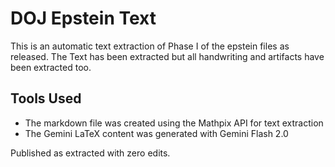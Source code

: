 # DOJ Epstein Text

This is an automatic text extraction of Phase I of the epstein files as released. The Text has been extracted but all handwriting and artifacts have been extracted too.

## Tools Used
- The markdown file was created using the Mathpix API for text extraction
- The Gemini LaTeX content was generated with Gemini Flash 2.0

Published as extracted with zero edits.
